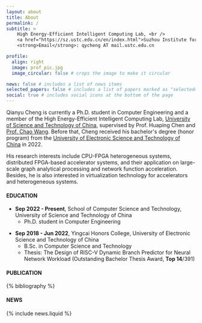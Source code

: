 ```yaml
---
layout: about
title: About
permalink: /
subtitle: >
    High Energy-Efficient Intelligent Computing Lab, <br />
    <a href="https://sz.ustc.edu.cn/en/index.html">Suzhou Institute for Advanced Research</a>, University of Science and Technology of China<br />
    <strong>Email</strong>: qycheng AT mail.ustc.edu.cn

profile:
  align: right
  image: prof_pic.jpg
  image_circular: false # crops the image to make it circular

news: false # includes a list of news items
selected_papers: false # includes a list of papers marked as "selected={true}"
social: true # includes social icons at the bottom of the page
---
```



Qianyu Cheng is currently a Ph.D. student in Computer Engineering and a member of the High Energy-Efficient Intelligent Computing Lab, [University of Science and Technology of China](https://en.ustc.edu.cn/), supervised by Prof. Huaping Chen and [Prof. Chao Wang](http://staff.ustc.edu.cn/~cswang/). Before that, Cheng received his bachelor's degree (honor program) from the [University of Electronic Science and Technology of China](https://en.uestc.edu.cn/) in 2022.


His research interests include CPU-FPGA heterogeneous systems, distributed FPGA-based accelerator systems, and their application on large-scale graph analytical processing and network function acceleration. Besides, he is also interested in virtualization technology for accelerators and heterogeneous systems.


#### **EDUCATION**


<p></p>

- **Sep 2022 - Present**, School of Computer Science and Technology, University of Science and Technology of China
  - Ph.D. student in Computer Engineering

<p></p>

- **Sep 2018 - Jun 2022**, Yingcai Honors College, University of Electronic Science and Technology of China
  - B.Sc. in Computer Science and Technology
  - Thesis: The Design of RISC-V Dynamic Branch Predictor for Neural Network Workload (Outstanding Bachelor Thesis Award, **Top 14**/391)

<p></p>


#### **PUBLICATION**


<!-- _pages/publications.md -->
<div class="publications">

{% bibliography %}

</div>


#### **NEWS**


{% include news.liquid %}
